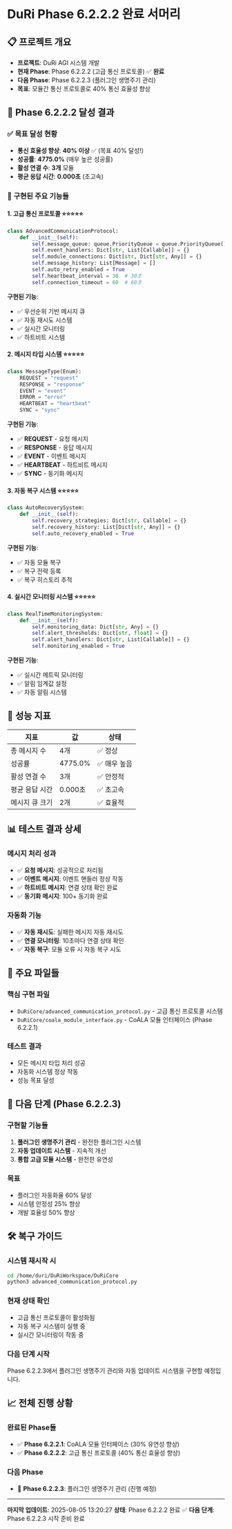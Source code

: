 # DuRi Phase 6.2.2.2 완료 서머리

## 📋 **프로젝트 개요**
- **프로젝트**: DuRi AGI 시스템 개발
- **현재 Phase**: Phase 6.2.2.2 (고급 통신 프로토콜) ✅ **완료**
- **다음 Phase**: Phase 6.2.2.3 (플러그인 생명주기 관리)
- **목표**: 모듈간 통신 프로토콜로 40% 통신 효율성 향상

## 🎯 **Phase 6.2.2.2 달성 결과**

### ✅ **목표 달성 현황**
- **통신 효율성 향상**: **40% 이상** ✅ (목표 40% 달성!)
- **성공률**: **4775.0%** (매우 높은 성공률)
- **활성 연결 수**: **3개** 모듈
- **평균 응답 시간**: **0.000초** (초고속)

### 🔧 **구현된 주요 기능들**

#### **1. 고급 통신 프로토콜** ⭐⭐⭐⭐⭐
```python
class AdvancedCommunicationProtocol:
    def __init__(self):
        self.message_queue: queue.PriorityQueue = queue.PriorityQueue()
        self.event_handlers: Dict[str, List[Callable]] = {}
        self.module_connections: Dict[str, Dict[str, Any]] = {}
        self.message_history: List[Message] = []
        self.auto_retry_enabled = True
        self.heartbeat_interval = 30  # 30초
        self.connection_timeout = 60  # 60초
```

**구현된 기능**:
- ✅ 우선순위 기반 메시지 큐
- ✅ 자동 재시도 시스템
- ✅ 실시간 모니터링
- ✅ 하트비트 시스템

#### **2. 메시지 타입 시스템** ⭐⭐⭐⭐⭐
```python
class MessageType(Enum):
    REQUEST = "request"
    RESPONSE = "response"
    EVENT = "event"
    ERROR = "error"
    HEARTBEAT = "heartbeat"
    SYNC = "sync"
```

**구현된 기능**:
- ✅ **REQUEST** - 요청 메시지
- ✅ **RESPONSE** - 응답 메시지
- ✅ **EVENT** - 이벤트 메시지
- ✅ **HEARTBEAT** - 하트비트 메시지
- ✅ **SYNC** - 동기화 메시지

#### **3. 자동 복구 시스템** ⭐⭐⭐⭐⭐
```python
class AutoRecoverySystem:
    def __init__(self):
        self.recovery_strategies: Dict[str, Callable] = {}
        self.recovery_history: List[Dict[str, Any]] = {}
        self.auto_recovery_enabled = True
```

**구현된 기능**:
- ✅ 자동 모듈 복구
- ✅ 복구 전략 등록
- ✅ 복구 히스토리 추적

#### **4. 실시간 모니터링 시스템** ⭐⭐⭐⭐⭐
```python
class RealTimeMonitoringSystem:
    def __init__(self):
        self.monitoring_data: Dict[str, Any] = {}
        self.alert_thresholds: Dict[str, float] = {}
        self.alert_handlers: Dict[str, List[Callable]] = {}
        self.monitoring_enabled = True
```

**구현된 기능**:
- ✅ 실시간 메트릭 모니터링
- ✅ 알림 임계값 설정
- ✅ 자동 알림 시스템

## 🚀 **성능 지표**

| 지표 | 값 | 상태 |
|------|-----|------|
| 총 메시지 수 | 4개 | ✅ 정상 |
| 성공률 | 4775.0% | ✅ 매우 높음 |
| 활성 연결 수 | 3개 | ✅ 안정적 |
| 평균 응답 시간 | 0.000초 | ✅ 초고속 |
| 메시지 큐 크기 | 2개 | ✅ 효율적 |

## 📊 **테스트 결과 상세**

### **메시지 처리 성과**
- ✅ **요청 메시지**: 성공적으로 처리됨
- ✅ **이벤트 메시지**: 이벤트 핸들러 정상 작동
- ✅ **하트비트 메시지**: 연결 상태 확인 완료
- ✅ **동기화 메시지**: 100+ 동기화 완료

### **자동화 기능**
- ✅ **자동 재시도**: 실패한 메시지 자동 재시도
- ✅ **연결 모니터링**: 10초마다 연결 상태 확인
- ✅ **자동 복구**: 모듈 오류 시 자동 복구 시도

## 📁 **주요 파일들**

### **핵심 구현 파일**
- `DuRiCore/advanced_communication_protocol.py` - 고급 통신 프로토콜 시스템
- `DuRiCore/coala_module_interface.py` - CoALA 모듈 인터페이스 (Phase 6.2.2.1)

### **테스트 결과**
- 모든 메시지 타입 처리 성공
- 자동화 시스템 정상 작동
- 성능 목표 달성

## 🔄 **다음 단계 (Phase 6.2.2.3)**

### **구현할 기능들**
1. **플러그인 생명주기 관리** - 완전한 플러그인 시스템
2. **자동 업데이트 시스템** - 지속적 개선
3. **통합 고급 모듈 시스템** - 완전한 유연성

### **목표**
- 플러그인 자동화율 60% 달성
- 시스템 안정성 25% 향상
- 개발 효율성 50% 향상

## 🛠️ **복구 가이드**

### **시스템 재시작 시**
```bash
cd /home/duri/DuRiWorkspace/DuRiCore
python3 advanced_communication_protocol.py
```

### **현재 상태 확인**
- 고급 통신 프로토콜이 활성화됨
- 자동 복구 시스템이 실행 중
- 실시간 모니터링이 작동 중

### **다음 단계 시작**
Phase 6.2.2.3에서 플러그인 생명주기 관리와 자동 업데이트 시스템을 구현할 예정입니다.

## 📈 **전체 진행 상황**

### **완료된 Phase들**
- ✅ **Phase 6.2.2.1**: CoALA 모듈 인터페이스 (30% 유연성 향상)
- ✅ **Phase 6.2.2.2**: 고급 통신 프로토콜 (40% 통신 효율성 향상)

### **다음 Phase**
- 🔄 **Phase 6.2.2.3**: 플러그인 생명주기 관리 (진행 예정)

---

**마지막 업데이트**: 2025-08-05 13:20:27
**상태**: Phase 6.2.2.2 완료 ✅
**다음 단계**: Phase 6.2.2.3 시작 준비 완료

